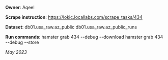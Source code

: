 **Owner**: Aqeel
 
**Scrape instruction**: https://lokic.locallabs.com/scrape_tasks/434

**Dataset**: db01.usa_raw.az_public
             db01.usa_raw.az_public_runs

**Run commands**: hamster grab 434 --debug --download
                  hamster grab 434 --debug --store

_May 2023_
